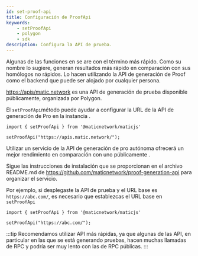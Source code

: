 ```yaml
---
id: set-proof-api
title: Configuración de ProofApi
keywords:
    - setProofApi
    - polygon
    - sdk
description: Configura la API de prueba.
---
```


Algunas de las funciones en  se are con el término más rápido. Como su nombre lo sugiere, generan resultados más rápido en comparación con sus homólogos no rápidos. Lo hacen utilizando la API de generación de Proof como el backend que puede ser alojado por cualquier persona.

[https://apis/matic.network](https://apis/matic.network) es una API de generación de prueba disponible públicamente, organizada por Polygon.

El `setProofApi`método puede ayudar a configurar la URL de la API de generación de Pro en la instancia .

```
import { setProofApi } from '@maticnetwork/maticjs'

setProofApi("https://apis.matic.network/");
```

Utilizar un servicio de la API de generación de pro autónoma ofrecerá un mejor rendimiento en comparación con uno públicamente .

Sigue las instrucciones de instalación que se proporcionan en el archivo README.md de https://github.com/maticnetwork/proof-generation-api para organizar el servicio.

Por ejemplo, si desplegaste la API de prueba y el URL base es `https://abc.com/`, es necesario que establezcas el URL base en `setProofApi`

```
import { setProofApi } from '@maticnetwork/maticjs'

setProofApi("https://abc.com/");
```

:::tip
Recomendamos utilizar API más rápidas, ya que algunas de las API, en particular en las que se está generando pruebas, hacen muchas llamadas de RPC y podría ser muy lento con las de RPC públicas.
:::
